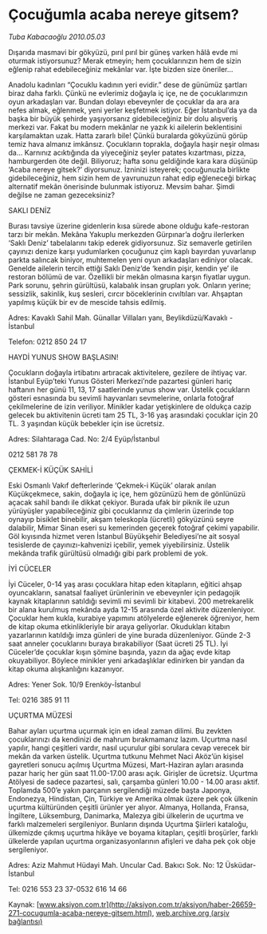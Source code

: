 # Çocuğumla acaba nereye gitsem?

*Tuba Kabacaoğlu 2010.05.03*

<font class="agenda2NewsSpot">
 Dışarıda masmavi bir gökyüzü, pırıl pırıl bir güneş varken hâlâ evde mi oturmak istiyorsunuz? Merak etmeyin; hem çocuklarınızın hem de sizin eğlenip rahat edebileceğiniz mekânlar var. İşte bizden size öneriler…
</font>
<font class="newsDetail">
 <p class="MsoNormal">
  Anadolu kadınları “Çocuklu kadının yeri evidir.” dese de günümüz şartları biraz daha farklı. Çünkü ne evlerimiz doğayla iç içe, ne de çocuklarımızın oyun arkadaşları var. Bundan dolayı ebeveynler de çocuklar da ara ara nefes almak, eğlenmek, yeni yerler keşfetmek istiyor. Eğer İstanbul’da ya da başka bir büyük şehirde yaşıyorsanız gidebileceğiniz bir dolu alışveriş merkezi var. Fakat bu modern mekânlar ne yazık ki ailelerin beklentisini karşılamaktan uzak. Hatta zararlı bile! Çünkü buralarda gökyüzünü görüp temiz hava almanız imkânsız. Çocukların toprakla, doğayla haşir neşir olması da... Karnınız acıktığında da yiyeceğiniz şeyler patates kızartması, pizza, hamburgerden öte değil. Biliyoruz; hafta sonu geldiğinde kara kara düşünüp ‘Acaba nereye gitsek?’ diyorsunuz. İzninizi isteyerek; çocuğunuzla birlikte gidebileceğiniz, hem sizin hem de yavrunuzun rahat edip eğleneceği birkaç alternatif mekân önerisinde bulunmak istiyoruz. Mevsim bahar. Şimdi değilse ne zaman gezeceksiniz?
 </p>
 <p class="MsoNormal">
  <span>
  </span>
 </p>
 <p class="MsoNormal">
  SAKLI DENİZ
 </p>
 <p class="MsoNormal">
  Burası tavsiye üzerine gidenlerin kısa sürede abone olduğu kafe-restoran tarzı bir mekân. Mekâna Yakuplu merkezden Gürpınar’a doğru ilerlerken ‘Saklı Deniz’ tabelalarını takip ederek gidiyorsunuz. Siz semaverle getirilen çayınızı denize karşı yudumlarken çocuğunuz çim kaplı bayırdan yuvarlanıp parkta salıncak biniyor, muhtemelen yeni oyun arkadaşları ediniyor olacak. Genelde ailelerin tercih ettiği Saklı Deniz’de ‘kendin pişir, kendin ye’ ile restoran bölümü de var. Özellikli bir mekân olmasına karşın fiyatlar uygun. Park sorunu, şehrin gürültüsü, kalabalık insan grupları yok. Onların yerine; sessizlik, sakinlik, kuş sesleri, cırcır böceklerinin cıvıltıları var. Ahşaptan yapılmış küçük bir ev de mescide tahsis edilmiş.
  <span>
  </span>
 </p>
 <p class="MsoNormal">
  Adres: Kavaklı Sahil Mah. Günallar Villaları yanı, Beylikdüzü/Kavaklı - İstanbul
 </p>
 <p class="MsoNormal">
  Telefon: 0212 850 24 17
 </p>
 <p class="MsoNormal">
  <span>
  </span>
 </p>
 <p class="MsoNormal">
  HAYDİ YUNUS SHOW BAŞLASIN!
 </p>
 <p class="MsoNormal">
  Çocukların doğayla irtibatını artıracak aktivitelere, gezilere de ihtiyaç var. İstanbul Eyüp’teki Yunus Gösteri Merkezi’nde pazartesi günleri hariç haftanın her günü 11, 13, 17 saatlerinde yunus show var. Üstelik çocukların gösteri esnasında bu sevimli hayvanları sevmelerine, onlarla fotoğraf çekilmelerine de izin veriliyor. Minikler kadar yetişkinlere de oldukça cazip gelecek bu aktivitenin ücreti tam 25 TL, 3-16 yaş arasındaki çocuklar için 20 TL. 3 yaşından küçük bebekler için ise ücretsiz.
  <span>
  </span>
 </p>
 <p class="MsoNormal">
  Adres: Silahtaraga Cad. No: 2/4 Eyüp/İstanbul
 </p>
 <p class="MsoNormal">
  0212 581 78 78
 </p>
 <p class="MsoNormal">
  <span>
  </span>
 </p>
 <p class="MsoNormal">
  ÇEKMEK-İ KÜÇÜK SAHİLİ
 </p>
 <p class="MsoNormal">
  Eski Osmanlı Vakıf defterlerinde ‘Çekmek-i Küçük’ olarak anılan Küçükçekmece, sakin, doğayla iç içe, hem gözünüzü hem de gönlünüzü açacak sahil bandı ile dikkat çekiyor. Burada ufak bir piknik ile uzun yürüyüşler yapabileceğiniz gibi çocuklarınız da çimlerin üzerinde top oynayıp bisiklet binebilir, akşam teleskopla (ücretli) gökyüzünü seyre dalabilir, Mimar Sinan eseri su kemerinden geçerek fotoğraf çekimi yapabilir. Göl kıyısında hizmet veren İstanbul Büyükşehir Belediyesi’ne ait sosyal tesislerde de çayınızı-kahvenizi içebilir, yemek yiyebilirsiniz. Üstelik mekânda trafik gürültüsü olmadığı gibi park problemi de yok.
  <span>
  </span>
 </p>
 <p class="MsoNormal">
 </p>
 <p class="MsoNormal">
  İYİ CÜCELER
 </p>
 <p class="MsoNormal">
  İyi Cüceler, 0-14 yaş arası çocuklara hitap eden kitapların, eğitici ahşap oyuncakların, sanatsal faaliyet ürünlerinin ve ebeveynler için pedagojik kaynak kitaplarının satıldığı sevimli mi sevimli bir kitabevi. 200 metrekarelik bir alana kurulmuş mekânda ayda 12-15 arasında özel aktivite düzenleniyor. Çocuklar hem kukla, kurabiye yapımını atölyelerde eğlenerek öğreniyor, hem de kitap okuma etkinlikleriyle bir araya geliyorlar. Okudukları kitabın yazarlarının katıldığı imza günleri de yine burada düzenleniyor. Günde 2-3 saat anneler çocuklarını buraya bırakabiliyor (Saat ücreti 25 TL). İyi Cüceler’de çocuklar kışın şömine başında, yazın da ağaç evde kitap okuyabiliyor. Böylece minikler yeni arkadaşlıklar edinirken bir yandan da kitap okuma alışkanlığını kazanıyor.
 </p>
 <p class="MsoNormal">
  Adres: Yener Sok. 10/9 Erenköy-İstanbul
 </p>
 <p class="MsoNormal">
  Tel: 0216 385 91 11
 </p>
 <p class="MsoNormal">
  <span>
  </span>
 </p>
 <p class="MsoNormal">
  UÇURTMA MÜZESİ
 </p>
 <p class="MsoNormal">
  Bahar ayları uçurtma uçurmak için en ideal zaman dilimi. Bu zevkten çocuklarınızı da kendinizi de mahrum bırakmamanız lazım. Uçurtma nasıl yapılır, hangi çeşitleri vardır, nasıl uçurulur gibi sorulara cevap verecek bir mekân da varken üstelik. Uçurtma tutkunu Mehmet Naci Aköz’ün kişisel gayretleri sonucu açılmış Uçurtma Müzesi, Mart-Haziran ayları arasında pazar hariç her gün saat 11.00-17.00 arası açık. Girişler de ücretsiz. Uçurtma Atölyesi de sadece pazartesi, salı, çarşamba günleri 10.00 - 14.00 arası aktif. Toplamda 500’e yakın parçanın sergilendiği müzede başta Japonya, Endonezya, Hindistan, Çin, Türkiye ve Amerika olmak üzere pek çok ülkenin uçurtma kültüründen çeşitli ürünler yer alıyor. Almanya, Hollanda, Fransa, İngiltere, Lüksemburg, Danimarka, Malezya gibi ülkelerin de uçurtma ve farklı malzemeleri sergileniyor. Bunların dışında Uçurtma Şiirleri kataloğu, ülkemizde çıkmış uçurtma hikâye ve boyama kitapları, çeşitli broşürler, farklı ülkelerde yapılan uçurtma organizasyonlarının afişleri ve daha pek çok obje sergileniyor.
 </p>
 <p class="MsoNormal">
  Adres: Aziz Mahmut Hüdayi Mah. Uncular Cad. Bakıcı Sok. No: 12 Üsküdar-İstanbul
 </p>
 <p class="MsoNormal">
  Tel: 0216 553 23 37-0532 616 14 66
 </p>
</font>

Kaynak: [www.aksiyon.com.tr](http://aksiyon.com.tr/aksiyon/haber-26659-271-cocugumla-acaba-nereye-gitsem.html), [web.archive.org (arşiv bağlantısı)](http://web.archive.org/web/20101120115352/http://aksiyon.com.tr/aksiyon/haber-26659-271-cocugumla-acaba-nereye-gitsem.html)
